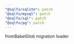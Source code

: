 ```yaml
---
"@sqlfx/sqlite": patch
"@sqlfx/mysql": patch
"@sqlfx/sql": patch
"@sqlfx/pg": patch
---
```


fromBabelGlob migration loader
